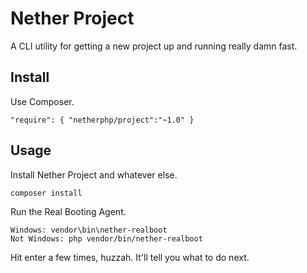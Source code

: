 Nether Project
==============

A CLI utility for getting a new project up and running really damn fast.

Install
-------

Use Composer.

	"require": { "netherphp/project":"~1.0" }

Usage
-----

Install Nether Project and whatever else.

	composer install

Run the Real Booting Agent.

	Windows: vendor\bin\nether-realboot
	Not Windows: php vendor/bin/nether-realboot

Hit enter a few times, huzzah. It'll tell you what to do next.
